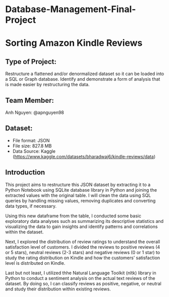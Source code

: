 # Database-Management-Final-Project
# Sorting Amazon Kindle Reviews

## Type of Project:
Restructure a flattened and/or denormalized dataset so it can be loaded into a SQL or Graph database. 
Identify and demonstrate a form of analysis that is made easier by restructuring the data.

## Team Member:
Anh Nguyen: @apnguyen98

## Dataset:
+ File format: JSON
+ File size: 827.8 MB
+ Data Source: Kaggle (https://www.kaggle.com/datasets/bharadwaj6/kindle-reviews/data)


## Introduction

This project aims to restructure this JSON dataset by extracting it to a Python Notebook using SQLite database library in Python and joining the extracted values with the original table. I will clean the data using SQL queries by handling missing values, removing duplicates and converting data types, if necessary. 

Using this new dataframe from the table, I conducted some basic exploratory data analyses such as summarizing its descriptive statistics and visualizing the data to gain insights and identify patterns and correlations within the 
dataset. 

Next, I explored the distribution of review ratings to understand the overall satisfaction level of customers. I divided the reviews to positive reviews (4 or 5 stars), neutral reviews (2-3 stars) and negative reviews (0 or 1 star) to study the rating distribution on Kindle and how the customers’ satisfaction level is distributed on Kindle.

Last but not least, I utilized thhe Natural Language Toolkit (nltk) library in Python to conduct a sentiment analysis on the actual text reviews of the dataset. By doing so, I can classify reviews as positive, negative, or neutral and study their distribution within existing reviews.


